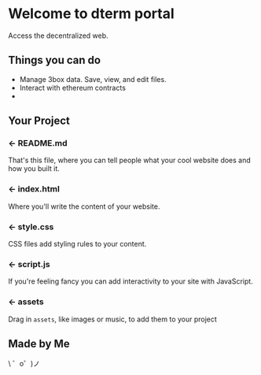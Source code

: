 Welcome to dterm portal
=================

Access the decentralized web.

Things you can do
-----------
- Manage 3box data. Save, view, and edit files.
- Interact with ethereum contracts
- 




Your Project
------------

### ← README.md

That's this file, where you can tell people what your cool website does and how you built it.

### ← index.html

Where you'll write the content of your website. 

### ← style.css

CSS files add styling rules to your content.

### ← script.js

If you're feeling fancy you can add interactivity to your site with JavaScript.

### ← assets

Drag in `assets`, like images or music, to add them to your project

Made by Me
-------------------

\ ゜o゜)ノ
